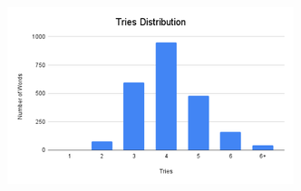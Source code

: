 
![tries distribution](https://github.com/routsiddharth/wordle-solver/blob/master/triesDistribution.png)
